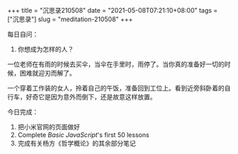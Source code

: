 +++
title = "沉思录210508"
date = "2021-05-08T07:21:10+08:00"
tags = ["沉思录"]
slug = "meditation-210508"
+++

每日自问：

1. 你想成为怎样的人？

一位老师在有雨的时候去买伞，当伞在手里时，雨停了。当你真的准备好一切的时候，困难就迎刃而解了。

一个穿着工作装的女人，拎着自己的午饭，准备回到工位上。看到近旁斜卧着的自行车，好奇它是因为意外而倒下，还是故意这样放置。

今日完成：

1. 把小米官网的页面做好
2. Complete _Basic JavaScript_'s first 50 lessons
3. 完成有关杨方《哲学概论》的其余部分笔记
